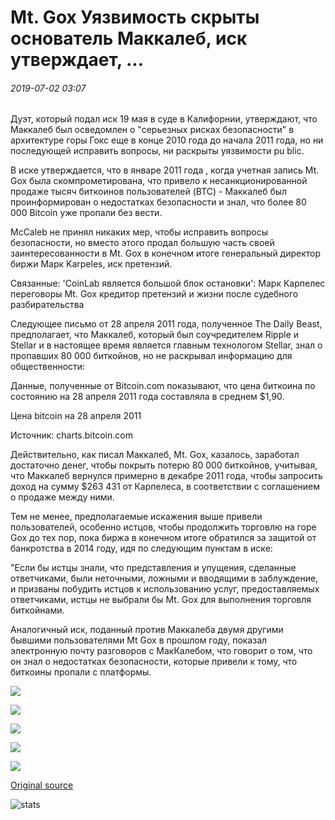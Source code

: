 # Mt. Gox Уязвимость скрыты основатель Маккалеб, иск утверждает, ...

###### 2019-07-02 03:07

Дуэт, который подал иск 19 мая в суде в Калифорнии, утверждают, что Маккалеб был осведомлен о "серьезных рисках безопасности" в архитектуре горы Гокс еще в конце 2010 года до начала 2011 года, но ни последующей исправить вопросы, ни раскрыты уязвимости pu blic.

В иске утверждается, что в январе 2011 года , когда учетная запись Mt. Gox была скомпрометирована, что привело к несанкционированной продаже тысяч биткоинов пользователей (BTC) - Маккалеб был проинформирован о недостатках безопасности и знал, что более 80 000 Bitcoin уже пропали без вести.

McCaleb не принял никаких мер, чтобы исправить вопросы безопасности, но вместо этого продал большую часть своей заинтересованности в Mt. Gox в конечном итоге генеральный директор биржи Марк Karpeles, иск претензий.

Связанные: 'CoinLab является большой блок остановки': Марк Карпелес переговоры Mt. Gox кредитор претензий и жизни после судебного разбирательства

Следующее письмо от 28 апреля 2011 года, полученное The Daily Beast, предполагает, что Маккалеб, который был соучредителем Ripple и Stellar и в настоящее время является главным технологом Stellar, знал о пропавших 80 000 биткойнов, но не раскрывал информацию для общественности:

Данные, полученные от Bitcoin.com показывают, что цена биткоина по состоянию на 28 апреля 2011 года составляла в среднем $1,90.

Цена bitcoin на 28 апреля 2011

Источник: charts.bitcoin.com

Действительно, как писал Маккалеб, Mt. Gox, казалось, заработал достаточно денег, чтобы покрыть потерю 80 000 биткойнов, учитывая, что Маккалеб вернулся примерно в декабре 2011 года, чтобы запросить доход на сумму $263 431 от Карпелеса, в соответствии с соглашением о продаже между ними.

Тем не менее, предполагаемые искажения выше привели пользователей, особенно истцов, чтобы продолжить торговлю на горе Gox до тех пор, пока биржа в конечном итоге обратился за защитой от банкротства в 2014 году, идя по следующим пунктам в иске:

"Если бы истцы знали, что представления и упущения, сделанные ответчиками, были неточными, ложными и вводящими в заблуждение, и призваны побудить истцов к использованию услуг, предоставляемых ответчиками, истцы не выбрали бы Mt. Gox для выполнения торговля биткойнами.

Аналогичный иск, поданный против Маккалеба двумя другими бывшими пользователями Mt Gox в прошлом году, показал электронную почту разговоров с МакКалебом, что говорит о том, что он знал о недостатках безопасности, которые привели к тому, что биткоины пропали с платформы.

![](https://s3.cointelegraph.com/storage/uploads/view/6e647db129f34c27f698d4e26bfa3797.png)

![](https://s3.cointelegraph.com/storage/uploads/view/c45088ddedf44903787892180d4d1f75.png)

![](https://s3.cointelegraph.com/storage/uploads/view/72f42ef9046643531b5e241d6389f445.png)

![](https://s3.cointelegraph.com/storage/uploads/view/078379aa2e605e53924da400862d3bbf.png)

![](https://s3.cointelegraph.com/storage/uploads/view/cdc2228d09ab79538cbfaca23601d1fc.png)

[Original source](https://cointelegraph.com/news/mt-gox-vulnerability-covered-up-by-founder-mccaleb-lawsuit-alleges)

![stats](https://c.statcounter.com/11760860/0/a89fa40b/1/ "stats")